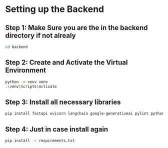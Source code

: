 # Setting up the Backend

## Step 1: Make Sure you are the in the backend directory if not alrealy 
``` bash
cd backend
```

## Step 2: Create and Activate the Virtual Environment
``` bash
python -m venv venv
.\venv\Scripts\Activate
```

## Step 3: Install all necessary libraries  
``` bash
pip install fastapi uvicorn langchain google-generativeai pylint python-dotenv
```

## Step 4: Just in case install again
``` bash
pip install -r requirements.txt
```